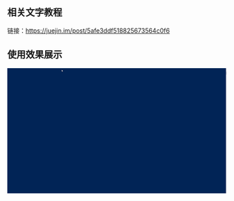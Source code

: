 ## 相关文字教程

链接：https://juejin.im/post/5afe3ddf518825673564c0f6




## 使用效果展示

![](./_gifs/py_logging_lib_1.gif)
